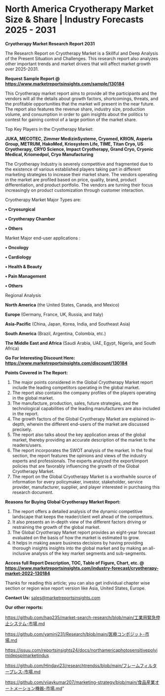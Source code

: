 # North America Cryotherapy Market Size & Share | Industry Forecasts 2025 - 2031

<strong>Cryotherapy Market Research Report 2031</strong>

The Research Report on Cryotherapy Market is a Skillful and Deep Analysis of the Present Situation and Challenges. This research report also analyzes other important trends and market drivers that will affect market growth over 2025-2031.

<strong>Request Sample Report @ <a href=https://www.marketreportsinsights.com/sample/130184>https://www.marketreportsinsights.com/sample/130184</a></strong>

This Cryotherapy market report aims to provide all the participants and the vendors will all the details about growth factors, shortcomings, threats, and the profitable opportunities that the market will present in the near future. The report also features the revenue share, industry size, production volume, and consumption in order to gain insights about the politics to contest for gaining control of a large portion of the market share.

Top Key Players in the Cryotherapy Market:

<strong>JUKA, MECOTEC, Zimmer MedizinSysteme, Cryomed, KRION, Asperia Group, METRUM, HakoMed, Kriosystem Life, TIME, Titan Cryo, US Cryotherapy, CRYO Science, Impact Cryotherapy, Grand Cryo, Cryonic Medical, Kriomedpol, Cryo Manufacturing</strong>

The Cryotherapy Industry is severely competitive and fragmented due to the existence of various established players taking part in different marketing strategies to increase their market share. The vendors operating in the market are profiled based on price, quality, brand, product differentiation, and product portfolio. The vendors are turning their focus increasingly on product customization through customer interaction.

Cryotherapy Market Major Types are:

<strong>• Cryosurgical

• Cryotherapy Chamber

• Others</strong>

Market Major end-user applications :

<strong>• Oncology

• Cardiology

• Health & Beauty

• Pain Management

• Others</strong>

Regional Analysis

</u><strong><b>North America</b></strong> (the United States, Canada, and Mexico)

<strong><b>Europe </b></strong>(Germany, France, UK, Russia, and Italy)

<strong><b>Asia-Pacific</b></strong> (China, Japan, Korea, India, and Southeast Asia)

<strong><b>South America</b></strong> (Brazil, Argentina, Colombia, etc.)

<strong><b>The Middle East and Africa</b></strong> (Saudi Arabia, UAE, Egypt, Nigeria, and South Africa)

<strong>Go For Interesting Discount Here: <a href=https://www.marketreportsinsights.com/discount/130184>https://www.marketreportsinsights.com/discount/130184</a></strong>

<strong>Points Covered in The Report:</strong>
<ol>
  <li>The major points considered in the Global Cryotherapy Market report include the leading competitors operating in the global market.</li>
  <li>The report also contains the company profiles of the players operating in the global market.</li>
  <li>The manufacture, production, sales, future strategies, and the technological capabilities of the leading manufacturers are also included in the report.</li>
  <li>The growth factors of the Global Cryotherapy Market are explained in-depth, wherein the different end-users of the market are discussed precisely.</li>
  <li>The report also talks about the key application areas of the global market, thereby providing an accurate description of the market to the readers/users.</li>
  <li>The report incorporates the SWOT analysis of the market. In the final section, the report features the opinions and views of the industry experts and professionals. The experts analyzed the export/import policies that are favorably influencing the growth of the Global Cryotherapy Market.</li>
  <li>The report on the Global Cryotherapy Market is a worthwhile source of information for every policymaker, investor, stakeholder, service provider, manufacturer, supplier, and player interested in purchasing this research document.</li>
</ol>
<strong>Reasons for Buying Global Cryotherapy Market Report:</strong>

<ol>
  <li>The report offers a detailed analysis of the dynamic competitive landscape that keeps the reader/client well ahead of the competitors.</li>
  <li>It also presents an in-depth view of the different factors driving or restraining the growth of the global market.</li>
  <li>The Global Cryotherapy Market report provides an eight-year forecast evaluated on the basis of how the market is estimated to grow.</li>
  <li>It helps in making aware business decisions by having providing thorough insights insights into the global market and by making an all-inclusive analysis of the key market segments and sub-segments.</li>
</ol>
<strong>Access full Report Description, TOC, Table of Figure, Chart, etc. @ <a href=https://www.marketreportsinsights.com/industry-forecast/cryotherapy-market-2022-130184>https://www.marketreportsinsights.com/industry-forecast/cryotherapy-market-2022-130184</a></strong>


Thanks for reading this article; you can also get individual chapter wise section or region wise report version like Asia, United States, Europe.

<strong>Contact Us:</strong>
sales@marketreportsinsights.com

<strong>Our other reports:</strong>

<a href=https://github.com/haq235/market-search-research/blob/main/工業用緊急停止システム-市場.md>https://github.com/haq235/market-search-research/blob/main/工業用緊急停止システム-市場.md</a>

<a href=https://github.com/yamini231/Research/blob/main/医療コンポジット-市場.md>https://github.com/yamini231/Research/blob/main/医療コンポジット-市場.md</a>

<a href=https://issuu.com/reportsinsights24/docs/northamericaphotosensitivepolyimidepspimarketindus>https://issuu.com/reportsinsights24/docs/northamericaphotosensitivepolyimidepspimarketindus</a>

<a href=https://github.com/Hindavi23/researchtrendss/blob/main/フレームフィルタープレス-市場.md>https://github.com/Hindavi23/researchtrendss/blob/main/フレームフィルタープレス-市場.md</a>

<a href=https://github.com/vijaykumar207/marketing-strategy/blob/main/食品産業オートメーション機器-市場.md>https://github.com/vijaykumar207/marketing-strategy/blob/main/食品産業オートメーション機器-市場.md</a>"
